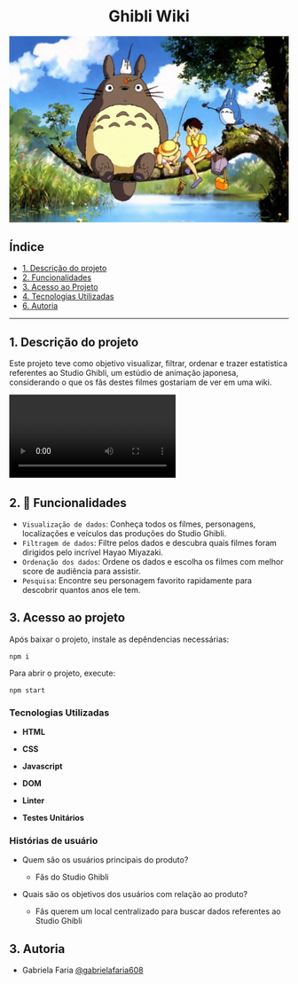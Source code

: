 <h1 align="center">Ghibli Wiki</h1>

![scene of my neighbor totoro](src/assets/MyNeighborTotoro.jpg)

## Índice

- [1. Descrição do projeto](#1-descricao-do-projeto)
- [2. Funcionalidades](#2-funcionalidades)
- [3. Acesso ao Projeto](#3-acesso-ao-projeto)
- [4. Tecnologias Utilizadas](#4-tecnologias-utilizadas)
- [6. Autoria](#6-autoria)

---

## 1. Descrição do projeto

Este projeto teve como objetivo visualizar, filtrar, ordenar e trazer estatistica referentes ao Studio Ghibli, um estúdio de animação japonesa, considerando o que os fãs destes filmes gostariam de ver em uma wiki.

<video src="src/assets/Films%20_%20Studio%20Ghibli%20-%20Opera%202023-08-18%2012-40-15.mp4" controls title="demo"></video>

## 2. :hammer: Funcionalidades

- `Visualização de dados`: Conheça todos os filmes, personagens, localizações e veículos das produções do Studio Ghibli.
- `Filtragem de dados`: Filtre pelos dados e descubra quais filmes foram dirigidos pelo incrível Hayao Miyazaki.
- `Ordenação dos dados`: Ordene os dados e escolha os filmes com melhor score de audiência para assistir.
- `Pesquisa`: Encontre seu personagem favorito rapidamente para descobrir quantos anos ele tem.

## 3. Acesso ao projeto

Após baixar o projeto, instale as depêndencias necessárias:

```
npm i
```

Para abrir o projeto, execute:

```
npm start
```

### Tecnologias Utilizadas

- **HTML**

- **CSS**

- **Javascript**

- **DOM**

- **Linter**

- **Testes Unitários**

### Histórias de usuário

- Quem são os usuários principais do produto?
    - Fãs do Studio Ghibli

- Quais são os objetivos dos usuários com relação ao produto?
    - Fãs querem um local centralizado para buscar dados referentes ao Studio Ghibli

## 3. Autoria

* Gabriela Faria [@gabrielafaria608](https://github.com/gabrielafaria608)

